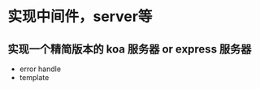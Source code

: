 # 实现中间件，server等

## 实现一个精简版本的 koa 服务器 or express 服务器

<!-- * server -->
<!-- * req, res, body, cookie, etc -->
<!-- * router -->
<!-- * middlewares -->
* error handle
* template